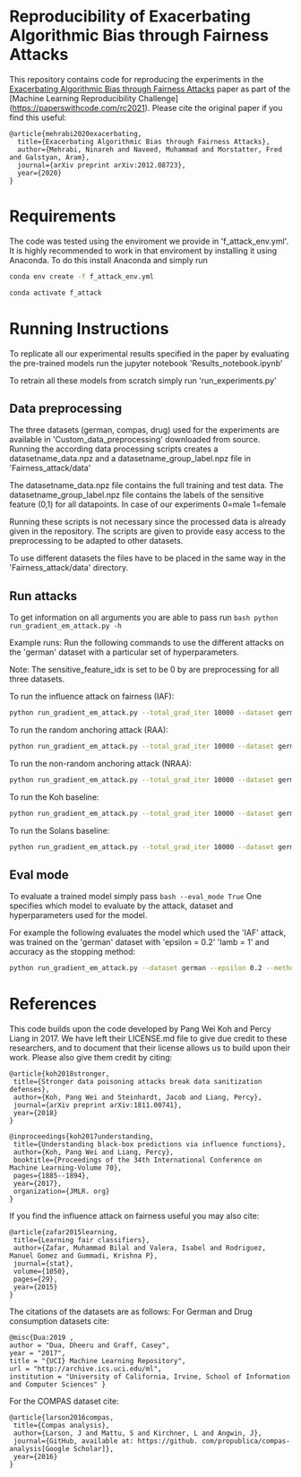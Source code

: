 # Reproducibility of Exacerbating Algorithmic Bias through Fairness Attacks
This repository contains code for reproducing the experiments in the [Exacerbating Algorithmic Bias through Fairness Attacks](https://arxiv.org/pdf/2012.08723.pdf) paper as part of the [Machine Learning Reproducibility Challenge] (https://paperswithcode.com/rc2021).
Please cite the original paper if you find this useful:
```
@article{mehrabi2020exacerbating,
  title={Exacerbating Algorithmic Bias through Fairness Attacks},
  author={Mehrabi, Ninareh and Naveed, Muhammad and Morstatter, Fred and Galstyan, Aram},
  journal={arXiv preprint arXiv:2012.08723},
  year={2020}
}
```


# Requirements
The code was tested using the enviroment we provide in 'f_attack_env.yml'.
It is highly recommended to work in that enviroment by installing it using Anaconda.
To do this install Anaconda and simply run

```bash
conda env create -f f_attack_env.yml
```

```bash
conda activate f_attack
```

# Running Instructions

To replicate all our experimental results specified in the paper by evaluating the pre-trained models run the jupyter notebook 'Results_notebook.ipynb'

To retrain all these models from scratch simply run 'run_experiments.py'

## Data preprocessing

The three datasets (german, compas, drug) used for the experiments are available in 'Custom_data_preprocessing' downloaded from source.
Running the according data processing scripts creates a datasetname_data.npz and a datasetname_group_label.npz file in 'Fairness_attack/data'

The datasetname_data.npz file contains the full training and test data.
The datasetname_group_label.npz file contains the labels of the sensitive feature (0,1) for all datapoints. In case of our experiments 0=male 1=female

Running these scripts is not necessary since the processed data is already given in the repository.
The scripts are given to provide easy access to the preprocessing to be adapted to other datasets.

To use different datasets the files have to be placed in the same way in the 'Fairness_attack/data' directory.

## Run attacks

To get information on all arguments you are able to pass run ```bash python run_gradient_em_attack.py -h ```

Example runs:
Run the following commands to use the different attacks on the 'german' dataset with a particular set of hyperparameters.

Note: The sensitive_feature_idx is set to be 0 by are preprocessing for all three datasets.

To run the influence attack on fairness (IAF):
```bash
python run_gradient_em_attack.py --total_grad_iter 10000 --dataset german --epsilon 0.5 --lamb 1 --method IAF --sensitive_feature_idx 0
```

To run the random anchoring attack (RAA):
```bash
python run_gradient_em_attack.py --total_grad_iter 10000 --dataset german --epsilon 0.5 --method RAA --sensitive_feature_idx 0
```

To run the non-random anchoring attack (NRAA):
```bash
python run_gradient_em_attack.py --total_grad_iter 10000 --dataset german --epsilon 0.5 --method NRAA --sensitive_feature_idx 0
```

To run the Koh baseline:
```bash
python run_gradient_em_attack.py --total_grad_iter 10000 --dataset german --epsilon 0.5 --method Koh --sensitive_feature_idx 0
```

To run the Solans baseline:
```bash
python run_gradient_em_attack.py --total_grad_iter 10000 --dataset german --epsilon 0.5 --method Solans --sensitive_feature_idx 0
```

## Eval mode

To evaluate a trained model simply pass ```bash --eval_mode True```
One specifies which model to evaluate by the attack, dataset and hyperparameters used for the model.

For example the following evaluates the model which used the 'IAF' attack, was trained on the 'german' dataset with 'epsilon = 0.2' 'lamb = 1' and accuracy as the stopping method:

```bash
python run_gradient_em_attack.py --dataset german --epsilon 0.2 --method IAF --sensitive_feature_idx 0 --lamb 1 --stopping_method Accuracy
```

# References

This code builds upon the code developed by Pang Wei Koh and Percy Liang in 2017. We have left their LICENSE.md file to give due credit to these researchers, and to document that their license allows us to build upon their work. Please also give them credit by citing:

 ```
@article{koh2018stronger,
  title={Stronger data poisoning attacks break data sanitization defenses},
  author={Koh, Pang Wei and Steinhardt, Jacob and Liang, Percy},
  journal={arXiv preprint arXiv:1811.00741},
  year={2018}
}
 ```
 ```
@inproceedings{koh2017understanding,
  title={Understanding black-box predictions via influence functions},
  author={Koh, Pang Wei and Liang, Percy},
  booktitle={Proceedings of the 34th International Conference on Machine Learning-Volume 70},
  pages={1885--1894},
  year={2017},
  organization={JMLR. org}
}
 ```

If you find the influence attack on fairness useful you may also cite:
 ```
@article{zafar2015learning,
  title={Learning fair classifiers},
  author={Zafar, Muhammad Bilal and Valera, Isabel and Rodriguez, Manuel Gomez and Gummadi, Krishna P},
  journal={stat},
  volume={1050},
  pages={29},
  year={2015}
}
 ```
The citations of the datasets are as follows:
  For German and Drug consumption datasets cite:
 ```
@misc{Dua:2019 ,
author = "Dua, Dheeru and Graff, Casey",
year = "2017",
title = "{UCI} Machine Learning Repository",
url = "http://archive.ics.uci.edu/ml",
institution = "University of California, Irvine, School of Information and Computer Sciences" }
 ```
 For the COMPAS dataset cite:
 ```
@article{larson2016compas,
  title={Compas analysis},
  author={Larson, J and Mattu, S and Kirchner, L and Angwin, J},
  journal={GitHub, available at: https://github. com/propublica/compas-analysis[Google Scholar]},
  year={2016}
}